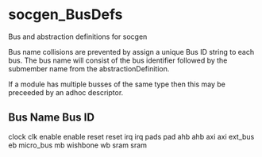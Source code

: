 # socgen_BusDefs
Bus and abstraction definitions for socgen

Bus name collisions are prevented by assign a unique Bus ID string to each bus.
The bus name will consist of the bus identifier followed by the submember name
from the abstractionDefinition.

If a module has multiple busses of the same type then this may be preceeded by an
adhoc descriptor.


Bus Name      Bus ID
------------------------------------------------------------
clock          clk
enable         enable
reset          reset
irq            irq
pads           pad
ahb            ahb
axi            axi
ext_bus        eb
micro_bus      mb
wishbone       wb
sram           sram